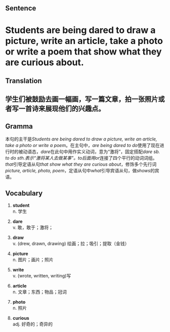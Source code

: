 ## Sentence

<h1>Students are being dared to draw a picture, write an article, take a photo or write a poem that show what they are curious about.</h1>

## Translation

<h2>学生们被鼓励去画一幅画，写一篇文章，拍一张照片或者写一首诗来展现他们的兴趣点。</h2>

## Gramma     

本句的主干是*Students are being dared to draw a picture, write an article, take a photo or write a poem*。在主句中，*are being dared to do*使用了现在进行时的被动语态，*dare*在此句中用作实义动词，意为“激将”，固定搭配*dare sb. to do sth.*表示“激将某人去做某事”。*to*后面用*or*连接了四个平行的动词词组。*that*引导定语从句*that show what they are curious about*，修饰多个先行词*picture, article, photo, poem*，定语从句中*what*引导宾语从句，做*shows*的宾语。      


## Vocabulary   

1. **student**     
n. 学生     

2. **dare**       
v. 敢，敢于；激将；      

3. **draw**       
v. (drew, drawn, drawing) 绘画；拉；吸引；提取（金钱）       

4. **picture**       
n. 图片；画片；照片        

5. **write**       
v. (wrote, written, writing)写       

6. **article**       
n. 文章；东西；物品；冠词          

7. **photo**       
n. 照片        

8. **curious**        
adj. 好奇的；奇异的       






